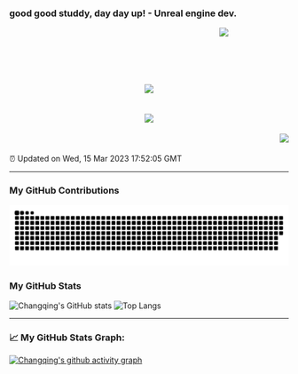### good good studdy, day day up! - Unreal engine dev.


<a href="https://github.com/thx1970s/iBeats"><img align="right" width="125px" src="https://raw.githubusercontent.com/thx1970s/iBeats/main/files/heart.svg"/> </a>

<br/>
<br/>
<br/>
<br/>
<br/>
<br/>

<div align="center">
  <img src="https://metrics.lecoq.io/thx1970s?template=classic&config.timezone=Asia%2FShanghai">
</div>

<br/>
<br/>

<div align="center"> <img src="https://github-readme-streak-stats.herokuapp.com/?user=thx1970s"></img> </div>

<br/>

<div align="right">
  <img src="https://visitor-badge.glitch.me/badge?page_id=Changqing" /> 
</div>

<br/>
⏰ Updated on Wed, 15 Mar 2023 17:52:05 GMT

---

### My GitHub Contributions

![](https://raw.githubusercontent.com/thx1970s/thx1970s/main/assets/github-contribution-grid-snake.svg)

### My GitHub Stats
![Changqing's GitHub stats](https://github-readme-stats.vercel.app/api?username=thx1970s&include_all_commits=true&show_icons=true&theme=radical&bg_color=30,e96443,904e95&title_color=fff&text_color=fff)
![Top Langs](https://github-readme-stats.vercel.app/api/top-langs/?username=thx1970s&layout=compact)

---
### 📈 My GitHub Stats Graph:
[![Changqing's github activity graph](https://github-readme-activity-graph.cyclic.app/graph?username=Changqing&theme=github-compact)](https://github.com/Changqing/github-readme-activity-graph)
